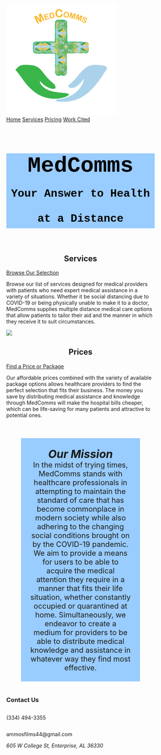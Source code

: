 <!DOCTYPE html>
<html lang="en">
<head>
<title>MedComms</title>
<meta charset="utf-8">
<meta name="viewport" content="width=device-width, initial-scale=1">
<style>
* {
  box-sizing: border-box;
  
}

body {
  margin: 0;

}

p {
  font-size: 18px;
}

/* Style the header */
.header {
  background-color: white;
  padding: 20px;
  text-align: center;
}

/* Style the top navigation bar */
.topnav {
  overflow: hidden;
  background-color: #333;
}

/* Style the topnav links */
.topnav a {
  float: left;
  color: #f2f2f2;
  text-align: center;
  padding: 14px 16px;
  text-decoration: none;
  display: block;
}

/* Change color on hover */
.topnav a:hover {
  background-color: #4CAF50;
  color: black;
}

/* Create three equal columns that floats next to each other */
.column {
  float: left;
  width: 33.33%;
  padding: 20px;
}

/* Clear floats after the columns */
.row:after {
  content: "";
  display: table;
  clear: both;
}

/* Responsive layout - makes the three columns stack on top of each other instead of next to each other */
@media screen and (max-width:600px) {
  .column {
    width: 100%;
  }
}

.footer {
  background-color: #f1f1f1;
  padding: 10px;
  text-align: center;
}

.button {
  background-color: #4CAF50;
  float: center;
  display: inline-block;
  border: none;
  color: white;
  padding: 15px 32px;
  text-align: center;
  text-decoration: none;
  font-size: 20px;
  margin: 4px 2px;
  margin-left: 50;
  cursor: pointer;
}

</style>
</head>
<body>

<div class="header">
<a href="MedComms2.htm">
  <img src="logo.png" width="300" padding="200" float="center">
</a>
</div>

<div class="topnav">
  <a class="active" href="https://cadisharkboy.github.io/MedComms/">Home</a>
  <a href="https://cadisharkboy.github.io/MedComms/services.html">Services</a>
  <a href="https://cadisharkboy.github.io/MedComms/prices.html">Pricing</a>
  <a href="https://cadisharkboy.github.io/MedComms/work-cited.html">Work Cited</a>
</div>

<h1 style="font-size: 60px;background-color: rgb(153, 204, 255); color:black;font-family:courier;text-align:center;">
MedComms 
<br>
<span style="font-size:30px;">Your Answer to Health at a Distance</span>
</h1>

<div class="row">
  <div class="column">
    <h2 style="text-align: center;">Services</h2>
    <a href="https://cadisharkboy.github.io/MedComms/services.html" align="center" class="button">Browse Our Selection</a>
    <p>Browse our list of services designed for medical providers with patients who need expert medical assistance in a variety of situations. Whether it be social distancing due to COVID-19 or being physically unable to make it to a doctor, MedComms supplies multiple distance medical care options that allow patients to tailor their aid and the manner in which they receive it to suit circumstances.</p>
  </div>
  
<img src="doctor.jpg" width="400" padding="200" float="center">
  
  <div class="column">
    <h2 style="text-align: center;">Prices</h2>
    <a href="https://cadisharkboy.github.io/MedComms/prices.html" align="center" class="button">Find a Price or Package</a>
    <p>Our affordable prices combined with the variety of available package options allows healthcare providers to find the perfect selection that fits their business. The money you save by distributing medical assistance and knowledge through MedComms will make the hospital bills cheaper, which can be life-saving for many patients and attractive to potential ones.</p>
  </div>

</div>

<div class="row">
  <p style="text-align: center; background-color: rgb(153, 204, 255); margin: 40px; margin-horizontal: 100px; padding: 25px; font-size:20px;"> 
<b><em><span style="font-size:30px; ">Our Mission</span></em></b>
<br>
In the midst of trying times, MedComms stands with healthcare professionals in attempting to maintain the standard of care that has become commonplace in modern society while also adhering to the changing social conditions brought on by the COVID-19 pandemic. We aim to provide a means for users to be able to acquire the medical attention they require in a manner that fits their life situation, whether constantly occupied or quarantined at home. Simultaneously, we endeavor to create a medium for providers to be able to distribute medical knowledge and assistance in whatever way they find most effective.</p>
</div>

<div class="row">
<p> </p>
</div>

<div class="footer">
 <div class="row">
   <h3> Contact Us</h3>
  <div class="column">
   <p> (334) 494-3355 </p> 
  </div>
  <div class="column">
   <p> ammosfilms44@gmail.com </p>
  </div>
  <div class="column">
   <address>  605 W College St, Enterprise, AL 36330 </address>
  </div>
 </div>
</div>

</body>
</html>
